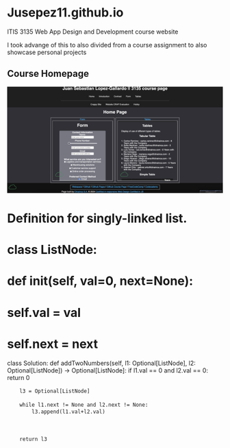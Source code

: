 # Jusepez11.github.io 
ITIS 3135 Web App Design and Development course website

I took advange of this to also divided from a course assignment to also showcase personal projects

## Course Homepage
<img src="images/course_homepage.png" >


# Definition for singly-linked list.
# class ListNode:
#     def __init__(self, val=0, next=None):
#         self.val = val
#         self.next = next
class Solution:
    def addTwoNumbers(self, l1: Optional[ListNode], l2: Optional[ListNode]) -> Optional[ListNode]:
        if l1.val == 0 and l2.val == 0:
            return 0

        l3 = Optional[ListNode]
        
        while l1.next != None and l2.next != None:
            l3.append(l1.val+l2.val)

        
        
        return l3
